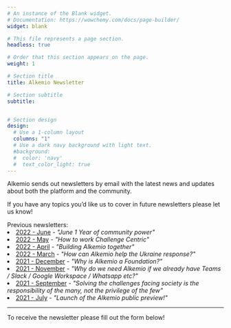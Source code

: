 ```yaml
---
# An instance of the Blank widget.
# Documentation: https://wowchemy.com/docs/page-builder/
widget: blank

# This file represents a page section.
headless: true

# Order that this section appears on the page.
weight: 1

# Section title
title: Alkemio Newsletter

# Section subtitle
subtitle: 


# Section design
design:
  # Use a 1-column layout
  columns: "1"
  # Use a dark navy background with light text.
  #background:
  #  color: 'navy'
  #  text_color_light: true
---
```


Alkemio sends out newsletters by email with the latest news and updates about both the platform and the community. 

If you have any topics you’d like us to cover in future newsletters please let us know!
<p></p>
Previous newsletters:
<li><a href="http://alkem-25488729.hs-sites-eu1.com/alkemio-june-newsletter" target="_blank">2022 - June</a> -     <i>"June 1 Year of community power"</i> </li>
<li><a href="http://alkem-25488729.hs-sites-eu1.com/alkemio-may-newsletter" target="_blank">2022 - May</a> -     <i>"How to work Challenge Centric"</i> </li>
<li><a href="http://alkem-25488729.hs-sites-eu1.com/newsletter/2022/april" target="_blank">2022 - April</a> -     <i>"Building Alkemio together"</i> </li>
<li><a href="http://alkem-25488729.hs-sites-eu1.com/newsletter/2022/march" target="_blank">2022 - March</a> -     <i>"How can Alkemio help the Ukraine response?"</i> </li>
<li><a href="http://alkem-25488729.hs-sites-eu1.com/newsletter/2021/december" target="_blank">2021 - December</a> - <i>"Why is Alkemio a Foundation?"</i> </li>
<li><a href="http://alkem-25488729.hs-sites-eu1.com/newsletter/2021/november" target="_blank">2021 - November</a> - <i>"Why do we need Alkemio if we already have Teams / Slack / Google Workspace / Whatsapp etc?"</i> </li>
<li><a href="http://alkem-25488729.hs-sites-eu1.com/newsletter/2021/september" target="_blank">2021 - September</a> - <i>"Solving the challenges facing society is the responsibility of the many, not the privilege of the few"</i> </li>
<li><a href="http://alkem-25488729.hs-sites-eu1.com/newsletter/2021/july" target="_blank">2021 - July</a> - <i>"Launch of the Alkemio public preview!"</i> </li>
<p>
<p>
<hr>
To receive the newsletter please fill out the form below!
<p></p>
<script charset="utf-8" type="text/javascript" src="//js-eu1.hsforms.net/forms/v2.js"></script>
<script>
  hbspt.forms.create({
	region: "eu1",
	portalId: "25488729",
	formId: "42985962-b92a-42bc-9af2-c836f68dfad1"
});
</script>

<p>


